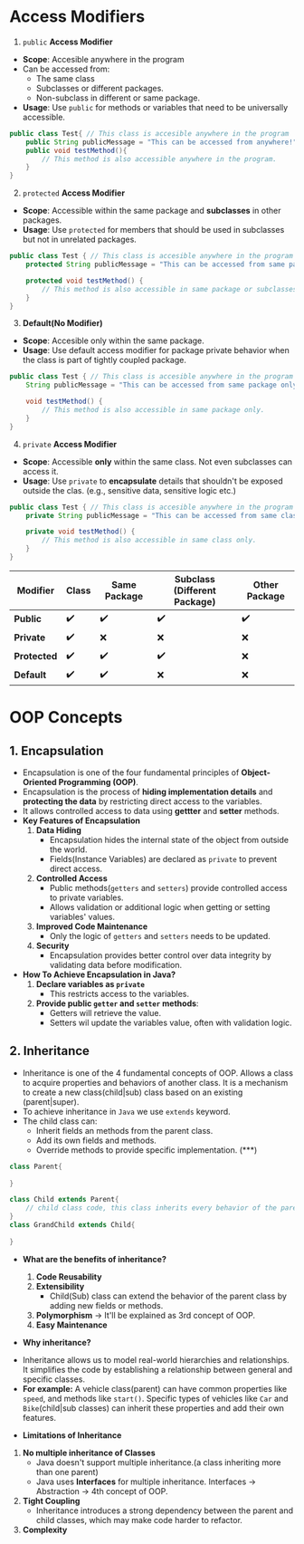 # Access Modifiers
1. `public` **Access Modifier**
* **Scope**: Accesible anywhere in the program
* Can be accessed from:
    * The same class
    * Subclasses or different packages.
    * Non-subclass in different or same package.
* **Usage**: Use `public` for methods or variables that need to be universally accessible. 
```java
public class Test{ // This class is accesible anywhere in the program
    public String publicMessage = "This can be accessed from anywhere!";
    public void testMethod(){
        // This method is also accessible anywhere in the program.
    }
} 
```
2. `protected` **Access Modifier**
* **Scope**: Accessible within the same package and **subclasses** in other packages. 
* **Usage**: Use `protected` for members that should be used in subclasses but not in unrelated packages. 
```java
public class Test { // This class is accesible anywhere in the program
    protected String publicMessage = "This can be accessed from same package or subclasses.";

    protected void testMethod() {
        // This method is also accessible in same package or subclasses.
    }
}
```
3. **Default(No Modifier)**
* **Scope**: Accesible only within the same package.
* **Usage**: Use default access modifier for package private behavior when the class is part of tightly coupled package.
```java
public class Test { // This class is accesible anywhere in the program
    String publicMessage = "This can be accessed from same package only";

    void testMethod() {
        // This method is also accessible in same package only.
    }
}
```
4. `private` **Access Modifier**
* **Scope**: Accessible **only** within the same class. Not even subclasses can access it. 
* **Usage**: Use `private` to **encapsulate** details that shouldn't be exposed outside the clas.
  (e.g., sensitive data, sensitive logic etc.)
```java
public class Test { // This class is accesible anywhere in the program
    private String publicMessage = "This can be accessed from same class only";

    private void testMethod() {
        // This method is also accessible in same class only.
    }
}
```
| **Modifier**  | **Class** | **Same Package** | **Subclass (Different Package)** | **Other Package** |
|---------------|-----------|------------------|----------------------------------|-------------------|
| **Public**    | ✔️         | ✔️                | ✔️                                | ✔️                 |
| **Private**   | ✔️         | ❌                | ❌                                | ❌                 |
| **Protected** | ✔️         | ✔️                | ✔️                                | ❌                 |
| **Default**   | ✔️         | ✔️                | ❌                                | ❌                 |

# OOP Concepts
## 1. Encapsulation
* Encapsulation is one of the four fundamental principles of **Object-Oriented Programming (OOP)**. 
* Encapsulation is the process of **hiding implementation details** and **protecting the data** by 
restricting direct access to the variables. 
* It allows controlled access to data using **gettter** and **setter** methods. 
* **Key Features of Encapsulation**
    1. **Data Hiding**
        * Encapsulation hides the internal state of the object from outside the world.
        * Fields(Instance Variables) are declared as `private` to prevent direct access. 
    2. **Controlled Access**
        * Public methods(`getters` and `setters`) provide controlled access to private variables. 
        * Allows validation or additional logic when getting or setting variables' values. 
    3. **Improved Code Maintenance**
        * Only the logic of `getters` and `setters` needs to be updated.
    4. **Security**
        * Encapsulation provides better control over data integrity by validating data before modification.
* **How To Achieve Encapsulation in Java?**
    1. **Declare variables as `private`**
        * This restricts access to the variables.
    2. **Provide public `getter` and `setter` methods**: 
        * Getters will retrieve the value.
        * Setters wil update the variables value, often with validation logic. 

## 2. Inheritance
* Inheritance is one of the 4 fundamental concepts of OOP. Allows a class to acquire properties and behaviors of 
another class. It is a mechanism to create a new class(child|sub) class based on an existing (parent|super).
* To achieve inheritance in `Java` we use `extends` keyword. 
* The child class can:
    * Inherit fields an methods from the parent class. 
    * Add its own fields and methods.
    * Override methods to provide specific implementation. (***)
```java
class Parent{
    
}

class Child extends Parent{
    // child class code, this class inherits every behavior of the parent class except the private ones.
}
class GrandChild extends Child{
    
}
```
* **What are the benefits of inheritance?**
    1. **Code Reusability**
    2. **Extensibility**
        * Child(Sub) class can extend the behavior of the parent class by adding new fields or methods.
    3. **Polymorphism** -> It'll be explained as 3rd concept of OOP.
    4. **Easy Maintenance**
    
* **Why inheritance?**
- Inheritance allows us to model real-world hierarchies and relationships. It simplifies the code by 
establishing a relationship between general and specific classes. 
- **For example:** A vehicle class(parent) can have common properties like `speed`, and methods like `start()`.
Specific types of vehicles like `Car` and `Bike`(child|sub classes) can inherit these properties and add their own
features. 

* **Limitations of Inheritance**
 1. **No multiple inheritance of Classes**
    - Java doesn't support multiple inheritance.(a class inheriting more than one parent)
    - Java uses **Interfaces** for multiple inheritance. Interfaces -> Abstraction -> 4th concept of OOP.
 2. **Tight Coupling**
    - Inheritance introduces a strong dependency between the parent and child classes, which may make 
    code harder to refactor.
 3. **Complexity**



  














